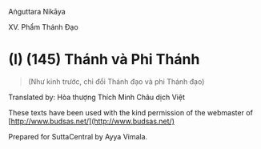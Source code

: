  

Aṅguttara Nikāya

XV. Phẩm Thánh Ðạo

# (I) (145) Thánh và Phi Thánh

> (Như kinh trước, chỉ đổi Thánh đạo và phi Thánh đạo)

Translated by: Hòa thượng Thích Minh Châu dịch Việt

These texts have been used with the kind permission of the webmaster of [http://www.budsas.net/](http://www.budsas.net/)

Prepared for SuttaCentral by Ayya Vimala.